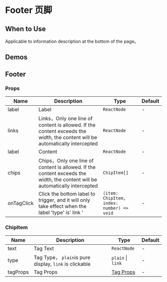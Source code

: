 # Footer 页脚

## When to Use

Applicable to information description at the bottom of the page。

## Demos

<code src="./demos/demo1.tsx"></code>

## Footer

### Props

| Name       | Description                                                                                                                 | Type                                      | Default |
| ---------- | --------------------------------------------------------------------------------------------------------------------------- | ----------------------------------------- | ------- |
| label      | Label                                                                                                                       | `ReactNode`                               | -       |
| links      | Links，Only one line of content is allowed. If the content exceeds the width, the content will be automatically intercepted | `ReactNode`                               | -       |
| label      | Content                                                                                                                     | `ReactNode`                               | -       |
| chips      | Chips，Only one line of content is allowed. If the content exceeds the width, the content will be automatically intercepted | `ChipItem[]`                              | -       |
| onTagClick | Click the bottom label to trigger, and it will only take effect when the label 'type' is' link '                            | `(item: ChipItem, index: number) => void` | -       |

### ChipItem

| Name     | Description                                            | Type                                                                    | Default |
| -------- | ------------------------------------------------------ | ----------------------------------------------------------------------- | ------- |
| text     | Tag Text                                               | `ReactNode`                                                             | -       |
| type     | Tag Type， `plain`is pure display, `link` is clickable | `plain` \| `link`                                                       | -       |
| tagProps | Tag Props                                              | [Tag Props](http://localhost:8000/zh/components/tag#%E5%B1%9E%E6%80%A7) | -       |
